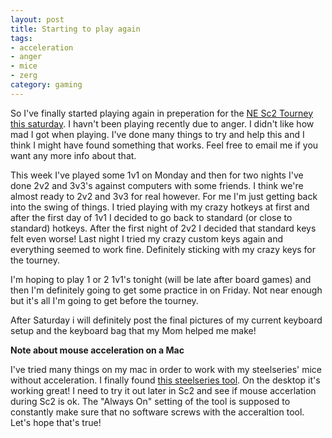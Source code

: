 ```yaml
---
layout: post
title: Starting to play again
tags:
- acceleration
- anger
- mice
- zerg
category: gaming
---
```


So I've finally started playing again in preperation for the
[NE Sc2 Tourney this saturday](http://www.nesc2league.com/forum/index.php?topic=506.0). I
havn't been playing recently due to anger. I didn't like how mad I got when
playing. I've done many things to try and help this and I think I might have
found something that works. Feel free to email me if you want any more info
about that.

This week I've played some 1v1 on Monday and then for two nights I've done 2v2
and 3v3's against computers with some friends. I think we're almost ready to 2v2
and 3v3 for real however. For me I'm just getting back into the swing of
things. I tried playing with my crazy hotkeys at first and after the first day
of 1v1 I decided to go back to standard (or close to standard) hotkeys. After
the first night of 2v2 I decided that standard keys felt even worse! Last night
I tried my crazy custom keys again and everything seemed to work
fine. Definitely sticking with my crazy keys for the tourney.

I'm hoping to play 1 or 2 1v1's tonight (will be late after board games) and
then I'm definitely going to get some practice in on Friday. Not near enough but
it's all I'm going to get before the tourney.

After Saturday i will definitely post the final pictures of my current keyboard
setup and the keyboard bag that my Mom helped me make!

**Note about mouse acceleration on a Mac**

I've tried many things on my mac in order to work with my steelseries' mice
without acceleration. I finally found
[this steelseries tool](http://steelseries.com/support/downloads#tools). On the
desktop it's working great! I need to try it out later in Sc2 and see if mouse
accerlation during Sc2 is ok. The "Always On" setting of the tool is supposed to
constantly make sure that no software screws with the acceraltion tool. Let's
hope that's true!
